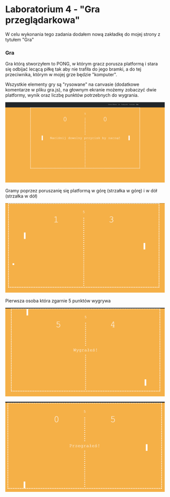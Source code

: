 # Laboratorium 4 - "Gra przeglądarkowa"  

W celu wykonania tego zadania dodałem nową zakładkę do mojej strony z tytułem "Gra"

### Gra

Gra którą stworzyłem to PONG, w którym gracz porusza platformą i stara się odbijać lecącą piłkę tak aby nie trafiła do jego bramki, a do tej przeciwnika, którym w mojej grze będzie "komputer".  

Wszystkie elementy gry są "rysowane" na canvasie (dodatkowe komentarze w pliku gra.js), na głownym ekranie możemy zobaczyć dwie platformy, wynik oraz liczbę punktów potrzebnych do wygrania.

![Zdjęcie ekranu głównego gry](/lab4/assets/gra-str-glw.png "Ekran główny")

Gramy poprzez poruszanię się platformą w górę (strzałka w górę) i w dół (strzałka w dół)

![Zdjęcie gry](/lab4/assets/gra.png "Gra")

Pierwsza osoba która zgarnie 5 punktów wygrywa  

![Zdjęcie po wygraniu gry](/lab4/assets/gra-win.png "Wygrana gry")

![Zdjęcie po przegraniu gry](/lab4/assets/gra-lose.png "Przegrana gry")







